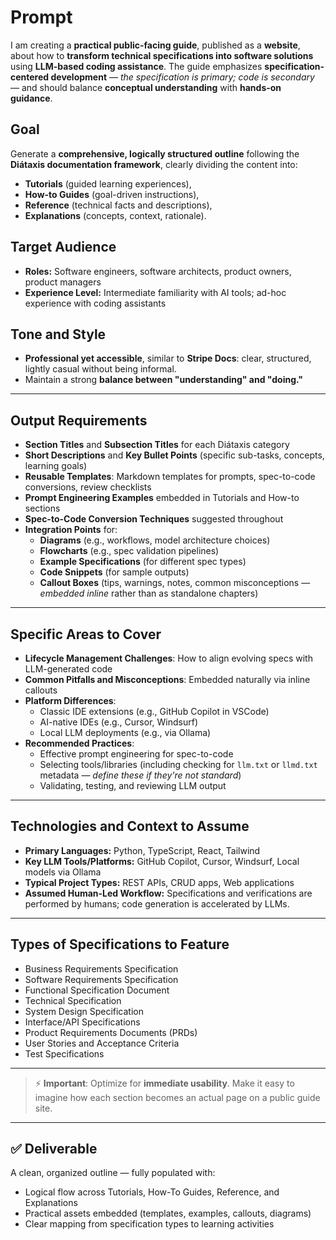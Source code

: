 # Prompt

I am creating a **practical public-facing guide**, published as a **website**, about how to **transform technical specifications into software solutions** using **LLM-based coding assistance**. The guide emphasizes **specification-centered development** — *the specification is primary; code is secondary* — and should balance **conceptual understanding** with **hands-on guidance**.

## Goal

Generate a **comprehensive, logically structured outline** following the **Diátaxis documentation framework**, clearly dividing the content into:

- **Tutorials** (guided learning experiences),
- **How-to Guides** (goal-driven instructions),
- **Reference** (technical facts and descriptions),
- **Explanations** (concepts, context, rationale).

## Target Audience

- **Roles:** Software engineers, software architects, product owners, product managers
- **Experience Level:** Intermediate familiarity with AI tools; ad-hoc experience with coding assistants

## Tone and Style

- **Professional yet accessible**, similar to **Stripe Docs**: clear, structured, lightly casual without being informal.
- Maintain a strong **balance between "understanding" and "doing."**

---

## Output Requirements

- **Section Titles** and **Subsection Titles** for each Diátaxis category
- **Short Descriptions** and **Key Bullet Points** (specific sub-tasks, concepts, learning goals)
- **Reusable Templates**: Markdown templates for prompts, spec-to-code conversions, review checklists
- **Prompt Engineering Examples** embedded in Tutorials and How-to sections
- **Spec-to-Code Conversion Techniques** suggested throughout
- **Integration Points** for:
  - **Diagrams** (e.g., workflows, model architecture choices)
  - **Flowcharts** (e.g., spec validation pipelines)
  - **Example Specifications** (for different spec types)
  - **Code Snippets** (for sample outputs)
  - **Callout Boxes** (tips, warnings, notes, common misconceptions — *embedded inline* rather than as standalone chapters)

---

## Specific Areas to Cover

- **Lifecycle Management Challenges**: How to align evolving specs with LLM-generated code
- **Common Pitfalls and Misconceptions**: Embedded naturally via inline callouts
- **Platform Differences**:
  - Classic IDE extensions (e.g., GitHub Copilot in VSCode)
  - AI-native IDEs (e.g., Cursor, Windsurf)
  - Local LLM deployments (e.g., via Ollama)
- **Recommended Practices**:
  - Effective prompt engineering for spec-to-code
  - Selecting tools/libraries (including checking for `llm.txt` or `llmd.txt` metadata — *define these if they're not standard*)
  - Validating, testing, and reviewing LLM output

---

## Technologies and Context to Assume

- **Primary Languages:** Python, TypeScript, React, Tailwind
- **Key LLM Tools/Platforms:** GitHub Copilot, Cursor, Windsurf, Local models via Ollama
- **Typical Project Types:** REST APIs, CRUD apps, Web applications
- **Assumed Human-Led Workflow:** Specifications and verifications are performed by humans; code generation is accelerated by LLMs.

---

## Types of Specifications to Feature

- Business Requirements Specification
- Software Requirements Specification
- Functional Specification Document
- Technical Specification
- System Design Specification
- Interface/API Specifications
- Product Requirements Documents (PRDs)
- User Stories and Acceptance Criteria
- Test Specifications

---

> ⚡ **Important**: Optimize for **immediate usability**. Make it easy to imagine how each section becomes an actual page on a public guide site.

---

## ✅ Deliverable

A clean, organized outline — fully populated with:

- Logical flow across Tutorials, How-To Guides, Reference, and Explanations
- Practical assets embedded (templates, examples, callouts, diagrams)
- Clear mapping from specification types to learning activities
